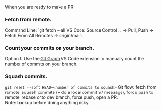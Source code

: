 
When you are ready to make a PR:
### Fetch from remote.
Command Line: `git fetch --all 
VS Code: Source Control ... &rarr; Pull, Push &rarr; Fetch From All Remotes &rarr; origin/main

### Count your commits on your branch.
Option 1: Use the [Git Graph](https://marketplace.visualstudio.com/items?itemName=mhutchie.git-graph) VS Code extension to manually count the number of commits on your branch.

### Squash commits.
`git reset --soft HEAD~<number of commits to squash>`
Git flow: fetch from remote, squash commits (+ do a local commit w/ message), force push to remote, rebase onto dev branch, force push, open a PR.  
Note: backup before doing anything risky.